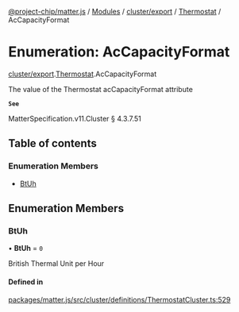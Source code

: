 [@project-chip/matter.js](../README.md) / [Modules](../modules.md) / [cluster/export](../modules/cluster_export.md) / [Thermostat](../modules/cluster_export.Thermostat.md) / AcCapacityFormat

# Enumeration: AcCapacityFormat

[cluster/export](../modules/cluster_export.md).[Thermostat](../modules/cluster_export.Thermostat.md).AcCapacityFormat

The value of the Thermostat acCapacityFormat attribute

**`See`**

MatterSpecification.v11.Cluster § 4.3.7.51

## Table of contents

### Enumeration Members

- [BtUh](cluster_export.Thermostat.AcCapacityFormat.md#btuh)

## Enumeration Members

### BtUh

• **BtUh** = ``0``

British Thermal Unit per Hour

#### Defined in

[packages/matter.js/src/cluster/definitions/ThermostatCluster.ts:529](https://github.com/project-chip/matter.js/blob/5f71eedebdb9fa54338bde320c311bb359b7455d/packages/matter.js/src/cluster/definitions/ThermostatCluster.ts#L529)
